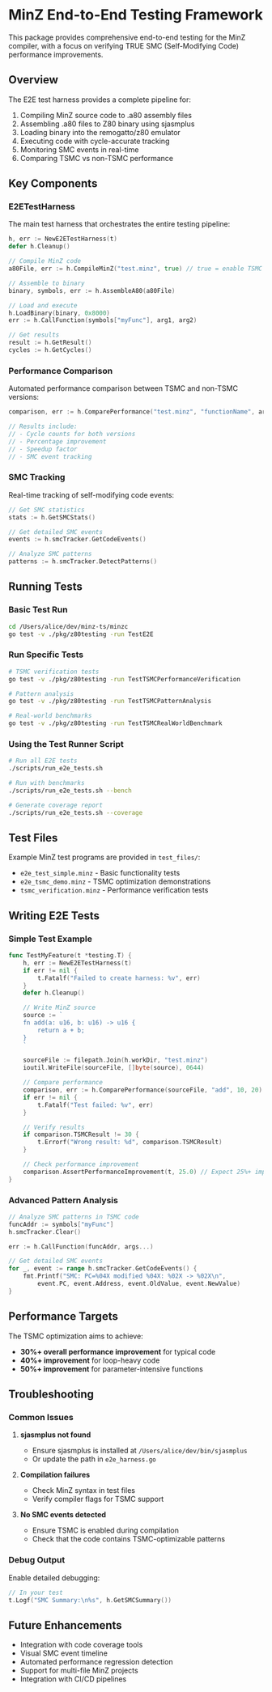 # MinZ End-to-End Testing Framework

This package provides comprehensive end-to-end testing for the MinZ compiler, with a focus on verifying TRUE SMC (Self-Modifying Code) performance improvements.

## Overview

The E2E test harness provides a complete pipeline for:
1. Compiling MinZ source code to .a80 assembly files
2. Assembling .a80 files to Z80 binary using sjasmplus
3. Loading binary into the remogatto/z80 emulator
4. Executing code with cycle-accurate tracking
5. Monitoring SMC events in real-time
6. Comparing TSMC vs non-TSMC performance

## Key Components

### E2ETestHarness

The main test harness that orchestrates the entire testing pipeline:

```go
h, err := NewE2ETestHarness(t)
defer h.Cleanup()

// Compile MinZ code
a80File, err := h.CompileMinZ("test.minz", true) // true = enable TSMC

// Assemble to binary
binary, symbols, err := h.AssembleA80(a80File)

// Load and execute
h.LoadBinary(binary, 0x8000)
err := h.CallFunction(symbols["myFunc"], arg1, arg2)

// Get results
result := h.GetResult()
cycles := h.GetCycles()
```

### Performance Comparison

Automated performance comparison between TSMC and non-TSMC versions:

```go
comparison, err := h.ComparePerformance("test.minz", "functionName", args...)

// Results include:
// - Cycle counts for both versions
// - Percentage improvement
// - Speedup factor
// - SMC event tracking
```

### SMC Tracking

Real-time tracking of self-modifying code events:

```go
// Get SMC statistics
stats := h.GetSMCStats()

// Get detailed SMC events
events := h.smcTracker.GetCodeEvents()

// Analyze SMC patterns
patterns := h.smcTracker.DetectPatterns()
```

## Running Tests

### Basic Test Run
```bash
cd /Users/alice/dev/minz-ts/minzc
go test -v ./pkg/z80testing -run TestE2E
```

### Run Specific Tests
```bash
# TSMC verification tests
go test -v ./pkg/z80testing -run TestTSMCPerformanceVerification

# Pattern analysis
go test -v ./pkg/z80testing -run TestTSMCPatternAnalysis

# Real-world benchmarks
go test -v ./pkg/z80testing -run TestTSMCRealWorldBenchmark
```

### Using the Test Runner Script
```bash
# Run all E2E tests
./scripts/run_e2e_tests.sh

# Run with benchmarks
./scripts/run_e2e_tests.sh --bench

# Generate coverage report
./scripts/run_e2e_tests.sh --coverage
```

## Test Files

Example MinZ test programs are provided in `test_files/`:

- `e2e_test_simple.minz` - Basic functionality tests
- `e2e_tsmc_demo.minz` - TSMC optimization demonstrations
- `tsmc_verification.minz` - Performance verification tests

## Writing E2E Tests

### Simple Test Example

```go
func TestMyFeature(t *testing.T) {
    h, err := NewE2ETestHarness(t)
    if err != nil {
        t.Fatalf("Failed to create harness: %v", err)
    }
    defer h.Cleanup()

    // Write MinZ source
    source := `
    fn add(a: u16, b: u16) -> u16 {
        return a + b;
    }
    `
    
    sourceFile := filepath.Join(h.workDir, "test.minz")
    ioutil.WriteFile(sourceFile, []byte(source), 0644)

    // Compare performance
    comparison, err := h.ComparePerformance(sourceFile, "add", 10, 20)
    if err != nil {
        t.Fatalf("Test failed: %v", err)
    }

    // Verify results
    if comparison.TSMCResult != 30 {
        t.Errorf("Wrong result: %d", comparison.TSMCResult)
    }

    // Check performance improvement
    comparison.AssertPerformanceImprovement(t, 25.0) // Expect 25%+ improvement
}
```

### Advanced Pattern Analysis

```go
// Analyze SMC patterns in TSMC code
funcAddr := symbols["myFunc"]
h.smcTracker.Clear()

err := h.CallFunction(funcAddr, args...)

// Get detailed SMC events
for _, event := range h.smcTracker.GetCodeEvents() {
    fmt.Printf("SMC: PC=%04X modified %04X: %02X -> %02X\n",
        event.PC, event.Address, event.OldValue, event.NewValue)
}
```

## Performance Targets

The TSMC optimization aims to achieve:
- **30%+ overall performance improvement** for typical code
- **40%+ improvement** for loop-heavy code
- **50%+ improvement** for parameter-intensive functions

## Troubleshooting

### Common Issues

1. **sjasmplus not found**
   - Ensure sjasmplus is installed at `/Users/alice/dev/bin/sjasmplus`
   - Or update the path in `e2e_harness.go`

2. **Compilation failures**
   - Check MinZ syntax in test files
   - Verify compiler flags for TSMC support

3. **No SMC events detected**
   - Ensure TSMC is enabled during compilation
   - Check that the code contains TSMC-optimizable patterns

### Debug Output

Enable detailed debugging:
```go
// In your test
t.Logf("SMC Summary:\n%s", h.GetSMCSummary())
```

## Future Enhancements

- Integration with code coverage tools
- Visual SMC event timeline
- Automated performance regression detection
- Support for multi-file MinZ projects
- Integration with CI/CD pipelines